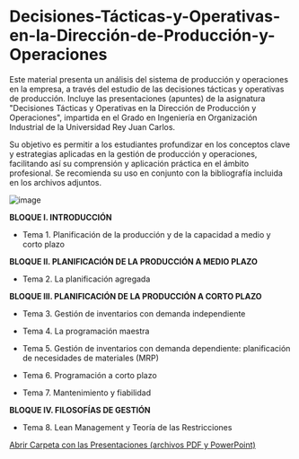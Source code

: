 # Decisiones-Tácticas-y-Operativas-en-la-Dirección-de-Producción-y-Operaciones

Este material presenta un análisis del sistema de producción y operaciones en la empresa, a través del estudio de las decisiones tácticas y operativas de producción. Incluye las presentaciones (apuntes) de la asignatura "Decisiones Tácticas y Operativas en la Dirección de Producción y Operaciones", impartida en el Grado en Ingeniería en Organización Industrial de la Universidad Rey Juan Carlos.

Su objetivo es permitir a los estudiantes profundizar en los conceptos clave y estrategias aplicadas en la gestión de producción y operaciones, facilitando así su comprensión y aplicación práctica en el ámbito profesional. Se recomienda su uso en conjunto con la bibliografía incluida en los archivos adjuntos.

![image](https://github.com/user-attachments/assets/4b0c46ee-27a9-4894-89a6-c8c5c975e7ee)


**BLOQUE I.  INTRODUCCIÓN**

- Tema 1. Planificación de la producción y de la capacidad a medio y corto plazo

 
 **BLOQUE II.  PLANIFICACIÓN DE LA PRODUCCIÓN A MEDIO PLAZO**

- Tema 2. La planificación agregada

 
 **BLOQUE III.  PLANIFICACIÓN DE LA PRODUCCIÓN A CORTO PLAZO**
 
- Tema 3. Gestión de inventarios con demanda independiente

- Tema 4. La programación maestra

- Tema 5. Gestión de inventarios con demanda dependiente: planificación de necesidades de materiales (MRP)

- Tema 6. Programación a corto plazo

- Tema 7. Mantenimiento y fiabilidad

 
 **BLOQUE IV.  FILOSOFÍAS DE GESTIÓN**
 
 - Tema 8. Lean Management y Teoría de las Restricciones

[Abrir Carpeta con las Presentaciones (archivos PDF y PowerPoint)](https://github.com/Painkiller-GH/Decisiones-Tacticas-y-Operativas-en-la-Direccion-de-Produccion-y-Operaciones/tree/main/Presentaciones)
